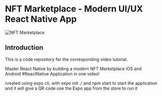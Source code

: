 # NFT Marketplace - Modern UI/UX React Native App
![NFT Marketplace](https://i.ibb.co/X5kYdvB/image.png)

## Introduction
This is a code repository for the corresponding video tutorial.

Master React Native by building a modern NFT Marketplace iOS and Android #ReactNative Application in one video! 

created using expo cli, with expo init ./
and npm start to start the application and it will give a QR code
use the Expo app from the store to run it